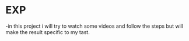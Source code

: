 # EXP
-in this project i will try to watch some videos and follow the steps but will make the result specific to my tast.
